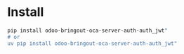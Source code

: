 # Install

```bash
pip install odoo-bringout-oca-server-auth-auth_jwt"
# or
uv pip install odoo-bringout-oca-server-auth-auth_jwt"
```
